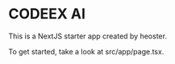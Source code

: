 # CODEEX AI

This is a NextJS starter app created by heoster.

To get started, take a look at src/app/page.tsx.
